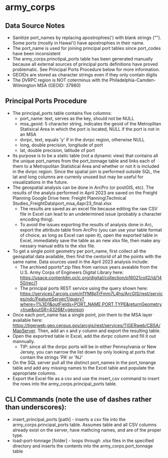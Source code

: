 # army_corps 

## Data Source Notes
- Sanitize port_names by replacing apostrophies(') with blank strings (""). Some ports (mostly in Hawai'i) have apostrophies in their name.
- The port_name is used for joining principal port tables since port_codes have been inconsistent
- The army_corps.princtipal_ports table has been generated manually because all external sources of principal ports definitions have proved problematic. See Principal Ports Procedure below for more information.
- GEOIDs are stored as character strings even if they only contain digits
- The DVRPC region is NOT coterminus with the Philadelphia-Camden-Wilmington MSA (GEOID: 37980)

## Principal Ports Procedure
- The principal_ports table contains five columns:
    - port_name: text, serves as the key, should not be NULL
    - msa_geoid: 5 character string, indicates the geoid of the Metroplitan Statisical Area in which the port is located, NULL if the port is not in an MSA
    - dvrpc, text, equals 'y' if in the dvrpc region, otherwise NULL
    - long, double precision, longitude of port 
    - lat, double precision, latitude of port 
- Its purpose is to be a static table (not a dynamic view) that contains all the unique port_names from the port_tonnage table and links each of them to a Metropolitan Statistical Area and whether or not it is included in the dvrpc region. Since the spatial join is performed outside SQL, the lat and long columns are currenly unused but may be useful for visualizations in the future. 
- The geospatial analysis can be done in ArcPro (or postGIS, etc). The results of the analyis performed in April 2023 are saved on the Freight Planning Google Drive here: Freight Planning\Technical Studies\_FreightData\port_msa_4apr23_final.xlsx
    - The results are saved as an excel file because editing the raw CSV file in Excel can lead to an undetermined issue (probably a character encoding thing).
    - To avoid the issues exporting the results of analysis done in Arc, export the attribute table from ArcPro (you can use your table format of choice, as long as Excel can open it), open the exported table in Excel, immediately save the table as an new xlsx file, then make any nessary manual edits to the xlsx file.
- To get a single point geometry per port_name, first collect all the geospatial data available, then find the centorid of all the points with the same name. Data sources used in the April 2023 analysis include:
    - The archived pports*.zip files from various years avaiable from the U.S. Army Corps of Engineers Digital Library here: https://usace.contentdm.oclc.org/digital/collection/p16021coll2/id/1450/rec/1
    - The principal ports REST service using the query shown here: https://services7.arcgis.com/n1YM8pTrFmm7L4hs/ArcGIS/rest/services/ndc/FeatureServer/1/query?where=1%3D1&outFields=PORT_NAME,PORT,TYPE&returnGeometry=true&outSR=4326&f=geojson
- Once each port_name has a single point, join them to the MSA layer available here: https://tigerweb.geo.census.gov/arcgis/rest/services/TIGERweb/CBSA/MapServer. Then, add an x and y column and export the resulting table.
- Open the exportred table in Excel, add the dvrpc column and fill it out mannually.
    -  TIP: since all the dvrpc ports will be in either Pennsylvania or New Jersey, you can narrow the list down by only looking at ports that contain the strings 'PA' or 'NJ'
- On the SQL server pull all the distinct port_names in the port_tonange table and add any missing names to the Excel table and populate the appropriate columns.
- Export the Excel file as a csv and use the insert_csv command to insert the rows into the army_corps.principal_ports table.

## CLI Commands (note the use of dashes rather than underscores):
- insert_principal_ports [path] - inserts a csv file into the army_corps.principal_ports table. Assumes table and all CSV columns already exist on the server, have mathcing names, and are of the proper type.
- load-port-tonnage [folder] - loops through .xlsx files in the specified directory and inserts the contents into the army_corps.port_tonnage table


